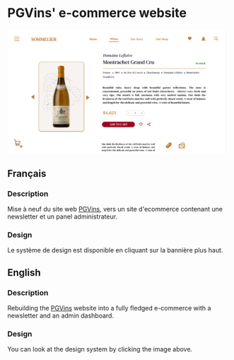 # PGVins' e-commerce website

<img src="/assets/pgvins_screenshots.png" href="https://www.figma.com/file/BqK8njVlXnVk6mOjO8pwhY/pgvins?node-id=50%3A9&t=G9XDd5ruePyEJqHu-1" width=500 />

## Français

### Description
Mise à neuf du site web [PGVins](http://www.pgvins.be/), vers un site d'ecommerce contenant une newsletter et un panel administrateur.

### Design
Le système de design est disponible en cliquant sur la bannière plus haut.

## English

### Description
Rebuilding the [PGVins](http://www.pgvins.be/) website into a fully fledged e-commerce with a newsletter and an admin dashboard.

### Design
You can look at the design system by clicking the image above.

